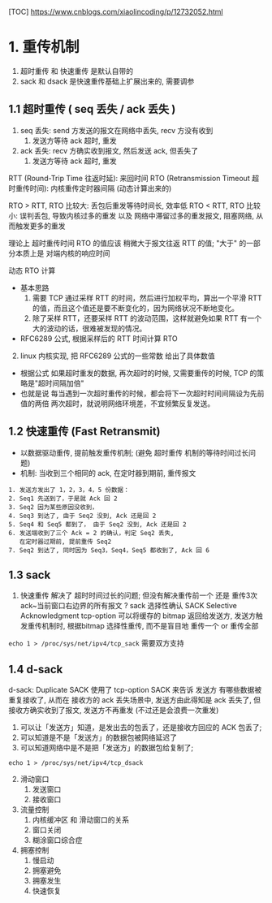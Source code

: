 [TOC]
https://www.cnblogs.com/xiaolincoding/p/12732052.html

# 1. 重传机制
1. 超时重传 和 快速重传 是默认自带的
2. sack 和 dsack 是快速重传基础上扩展出来的, 需要调参

## 1.1 超时重传 ( seq 丢失 / ack 丢失 )
1. seq 丢失: send 方发送的报文在网络中丢失, recv 方没有收到
    1. 发送方等待 ack 超时, 重发
2. ack 丢失: recv 方确实收到报文, 然后发送 ack, 但丢失了
    1. 发送方等待 ack 超时, 重发

RTT (Round-Trip Time 往返时延): 来回时间
RTO (Retransmission Timeout 超时重传时间): 内核重传定时器间隔 (动态计算出来的)

RTO > RTT, RTO 比较大: 丢包后重发等待时间长, 效率低
RTO < RTT, RTO 比较小: 误判丢包, 导致内核过多的重发 以及 网络中滞留过多的重发报文, 阻塞网络, 从而触发更多的重发

理论上 超时重传时间 RTO 的值应该 稍微大于报文往返 RTT 的值;
    "大于" 的一部分本质上是 对端内核的响应时间

动态 RTO 计算
+ 基本思路
    1. 需要 TCP 通过采样 RTT 的时间，然后进行加权平均，算出一个平滑 RTT 的值，而且这个值还是要不断变化的，因为网络状况不断地变化。
    2. 除了采样 RTT，还要采样 RTT 的波动范围，这样就避免如果 RTT 有一个大的波动的话，很难被发现的情况。
+ RFC6289 公式, 根据采样后的 RTT 时间计算 RTO
2. linux 内核实现, 把 RFC6289 公式的一些常数 给出了具体数值

+ 根据公式
  如果超时重发的数据, 再次超时的时候, 又需要重传的时候, TCP 的策略是"超时间隔加倍"
+ 也就是说
  每当遇到一次超时重传的时候，都会将下一次超时时间间隔设为先前值的两倍
  两次超时，就说明网络环境差，不宜频繁反复发送。

## 1.2 快速重传 (Fast Retransmit)
+ 以数据驱动重传, 提前触发重传机制; (避免 超时重传 机制的等待时间过长问题)
+ 机制: 当收到三个相同的 ack, 在定时器到期前, 重传报文
```log
1. 发送方发出了 1，2，3，4，5 份数据：
2. Seq1 先送到了，于是就 Ack 回 2
3. Seq2 因为某些原因没收到，
4. Seq3 到达了, 由于 Seq2 没到, Ack 还是回 2
5. Seq4 和 Seq5 都到了， 由于 Seq2 没到, Ack 还是回 2
6. 发送端收到了三个 Ack = 2 的确认，判定 Seq2 丢失,
   在定时器过期前, 提前重传 Seq2
7. Seq2 到达了, 同时因为 Seq3，Seq4，Seq5 都收到了, Ack 回 6
```

## 1.3 sack
1. 快速重传 解决了 超时时间过长的问题; 但没有解决重传前一个 还是 重传3次ack~当前窗口右边界的所有报文 ?
sack 选择性确认 SACK Selective Acknowledgment 
tcp-option
可以将缓存的 bitmap 返回给发送方, 发送方触发重传机制时, 根据bitmap 选择性重传,
而不是盲目地 重传一个  or 重传全部

`echo 1 > /proc/sys/net/ipv4/tcp_sack` 需要双方支持

## 1.4 d-sack
d-sack: Duplicate SACK 
使用了 tcp-option SACK 来告诉 发送方 有哪些数据被重复接收了,
从而在 接收方的 ack 丢失场景中, 发送方由此得知是 ack 丢失了, 但接收方确实收到了报文, 发送方不再重发
(不过还是会浪费一次重发)

1. 可以让「发送方」知道，是发出去的包丢了，还是接收方回应的 ACK 包丢了;
2. 可以知道是不是「发送方」的数据包被网络延迟了
3. 可以知道网络中是不是把「发送方」的数据包给复制了;

`echo 1 > /proc/sys/net/ipv4/tcp_dsack`

2. 滑动窗口
    1. 发送窗口
    2. 接收窗口
3. 流量控制
    1. 内核缓冲区 和 滑动窗口的关系
    2. 窗口关闭
    3. 糊涂窗口综合症
4. 拥塞控制
    1. 慢启动
    2. 拥塞避免
    3. 拥塞发生
    4. 快速恢复





